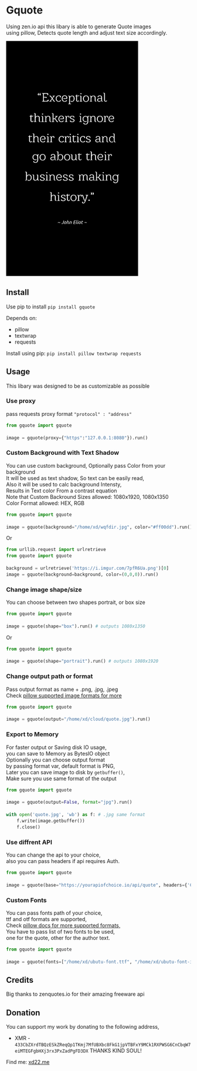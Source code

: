 # Gquote

Using zen.io api this libary is able to generate Quote images  
using pillow, Detects quote length and adjust text size accordingly.  

<img src="https://raw.githubusercontent.com/Justxd22/Quote-to-PNG_XD/main/todayquote.png" width="360" height="640" alt="example"/>

## Install

Use pip to install `pip install gquote`  

Depends on:  
 - pillow
 - textwrap
 - requests

Install using pip: `pip install pillow textwrap requests`  

## Usage

This libary was designed to be as customizable as possible  

### Use proxy 

pass requests proxy format `"protocol" : "address"`  
```py
from gquote import gquote

image = gquote(proxy={"https":"127.0.0.1:8080"}).run()
```

### Custom Background with Text Shadow

You can use custom background, Optionally pass Color from your background  
It will be used as text shadow, So text can be easily read,  
Also it will be used to calc background Intensty,  
Results in Text color From a contrast equation  
Note that Custom Backround Sizes allowed: 1080x1920, 1080x1350   
Color Format allowed: HEX, RGB  
```py
from gquote import gquote

image = gquote(background="/home/xd/wqfdir.jpg", color="#ff00dd").run()
```
Or  
```py
from urllib.request import urlretrieve
from gquote import gquote

background = urlretrieve('https://i.imgur.com/7pfR6Ua.png')[0]
image = gquote(background=background, color=(0,0,0)).run()
```

### Change image shape/size

You can choose between two shapes portrait, or box size  
```py
from gquote import gquote

image = gquote(shape="box").run() # outputs 1080x1350
```
Or  
```py
from gquote import gquote

image = gquote(shape="portrait").run() # outputs 1080x1920
```

### Change output path or format

Pass output format as name + .png, .jpg, .jpeg  
Check <a href="https://pillow.readthedocs.io/en/stable/handbook/image-file-formats.html">pillow supported image formats for more</a>  
```py
from gquote import gquote

image = gquote(output="/home/xd/cloud/quote.jpg").run()
```

### Export to Memory

For faster output or Saving disk IO usage,  
you can save to Memory as BytesIO object  
Optionally you can choose output format  
by passing format var, default format is PNG,  
Later you can save image to disk by `getbuffer()`,  
Make sure you use same format of the output  
```py
from gquote import gquote

image = gquote(output=False, format="jpg").run()

with open('quote.jpg', 'wb') as f: # .jpg same format
    f.write(image.getbuffer())
    f.close()
```

### Use diffrent API

You can change the api to your choice,  
also you can pass headers if api requires Auth.  
```py
from gquote import gquote

image = gquote(base="https://yourapiofchoice.io/api/quote", headers={'Content-Type': 'application/json', 'Accept': '*/*', 'Origin': 'https://zenquotes.io', 'User-Agent':....}).run()
```

### Custom Fonts

You can pass fonts path of your choice,  
ttf and otf formats are supported,  
Check <a href="https://pillow.readthedocs.io/en/stable/reference/ImageFont.html">pillow docs for more supported formats,</a>  
You have to pass list of two fonts to be used,  
one for the quote, other for the author text.  
```py
from gquote import gquote

image = gquote(fonts=["/home/xd/ubutu-font.ttf", "/home/xd/ubutu-font-italic.ttf"]).run()
```

## Credits

Big thanks to zenquotes.io for their amazing freeware api  

## Donation

You can support my work by donating to the following address,  
  - XMR - `433CbZXrdTBQzESkZReqQp1TKmj7MfUBXbc8FkG1jpVTBFxY9MCk1RXPWSG6CnCbqW7eiMTEGFgbHXj3rx3PxZadPgFD3DX`
THANKS KIND SOUL!  


Find me: <a href="https://xd22.me">xd22.me</a>
